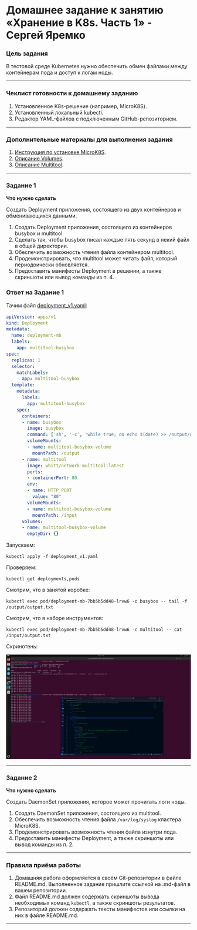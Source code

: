 # Домашнее задание к занятию «Хранение в K8s. Часть 1» - Сергей Яремко

### Цель задания

В тестовой среде Kubernetes нужно обеспечить обмен файлами между контейнерам пода и доступ к логам ноды.

------

### Чеклист готовности к домашнему заданию

1. Установленное K8s-решение (например, MicroK8S).
2. Установленный локальный kubectl.
3. Редактор YAML-файлов с подключенным GitHub-репозиторием.

------

### Дополнительные материалы для выполнения задания

1. [Инструкция по установке MicroK8S](https://microk8s.io/docs/getting-started).
2. [Описание Volumes](https://kubernetes.io/docs/concepts/storage/volumes/).
3. [Описание Multitool](https://github.com/wbitt/Network-MultiTool).

------

### Задание 1 

**Что нужно сделать**

Создать Deployment приложения, состоящего из двух контейнеров и обменивающихся данными.

1. Создать Deployment приложения, состоящего из контейнеров busybox и multitool.
2. Сделать так, чтобы busybox писал каждые пять секунд в некий файл в общей директории.
3. Обеспечить возможность чтения файла контейнером multitool.
4. Продемонстрировать, что multitool может читать файл, который периодоически обновляется.
5. Предоставить манифесты Deployment в решении, а также скриншоты или вывод команды из п. 4.

### Ответ на Задание 1 

Тачим файл [deployment_v1.yaml](https://github.com/s-bessonniy/kuber-homeworks/blob/main/2.1/configs/deployment_v1.yaml):
```.yaml
apiVersion: apps/v1
kind: Deployment
metadata:
  name: deployment-mb
  labels:
    app: multitool-busybox
spec:
  replicas: 1
  selector:
    matchLabels:
      app: multitool-busybox
  template:
    metadata:
      labels:
        app: multitool-busybox
    spec:
      containers:
      - name: busybox
        image: busybox
        command: ['sh', '-c', 'while true; do echo $(date) >> /output/output.txt; sleep 5; done']
        volumeMounts:
        - name: multitool-busybox-volume
          mountPath: /output
      - name: multitool
        image: wbitt/network-multitool:latest
        ports:
        - containerPort: 80
        env:
        - name: HTTP_PORT
          value: "80"
        volumeMounts:
        - name: multitool-busybox-volume
          mountPath: /input
      volumes:
      - name: multitool-busybox-volume
        emptyDir: {}
```
Запускаем:
```
kubectl apply -f deployment_v1.yaml 
```
Проверяем:
```
kubectl get deployments,pods
```
Смотрим, что в занятой коробке:
```
kubectl exec pod/deployment-mb-7bb5b5dd48-lrvw6 -c busybox -- tail -f /output/output.txt
```
Смотрим, что в наборе инструментов:
```
kubectl exec pod/deployment-mb-7bb5b5dd48-lrvw6 -c multitool -- cat /input/output.txt
```
Скринотень:

![](https://github.com/s-bessonniy/kuber-homeworks/blob/main/2.1/screenshots/VirtualBox_Ubuntu-50Gb_27_04_2025_11_32_18.png)

------

### Задание 2

**Что нужно сделать**

Создать DaemonSet приложения, которое может прочитать логи ноды.

1. Создать DaemonSet приложения, состоящего из multitool.
2. Обеспечить возможность чтения файла `/var/log/syslog` кластера MicroK8S.
3. Продемонстрировать возможность чтения файла изнутри пода.
4. Предоставить манифесты Deployment, а также скриншоты или вывод команды из п. 2.

------

### Правила приёма работы

1. Домашняя работа оформляется в своём Git-репозитории в файле README.md. Выполненное задание пришлите ссылкой на .md-файл в вашем репозитории.
2. Файл README.md должен содержать скриншоты вывода необходимых команд `kubectl`, а также скриншоты результатов.
3. Репозиторий должен содержать тексты манифестов или ссылки на них в файле README.md.

------
